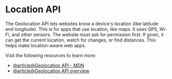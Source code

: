 # Location API

The Geolocation API lets websites know a device's location (like latitude and longitude). This is for apps that use location, like maps. It uses GPS, Wi-Fi, and other sensors. The website must ask for permission first. If given, it can get the current location, watch for changes, or find distances. This helps make location-aware web apps.

Visit the following resources to learn more:

- [@article@Geolocation API - MDN](https://developer.mozilla.org/en-US/docs/Web/API/Geolocation_API)
- [@article@Geolocation API overview](https://developers.google.com/maps/documentation/geolocation/overview)
